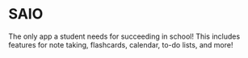 # SAIO
The only app a student needs for succeeding in school! This includes features for note taking, flashcards, calendar, to-do lists, and more!
